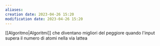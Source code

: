```yaml
---
aliases: 
creation date: 2023-04-26 15:20
modification date: 2023-04-26 15:20
---
```


[[Algoritmo|Algoritmi]] che diventano migliori del peggiore quando l'input supera il numero di atomi nella via lattea



